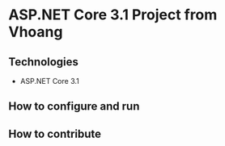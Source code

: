 # ASP.NET Core 3.1 Project from Vhoang
## Technologies
- ASP.NET Core 3.1
## How to configure and run
## How to contribute